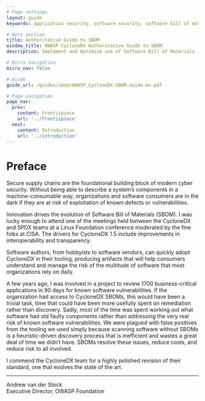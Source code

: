 ```yaml
---
# Page settings
layout: guide
keywords: application security, software security, software bill of material, SBOM, BOM, open source, supply chain, specification, spdx, license, package url, purl, cpe

# Hero section
title: Authoritative Guide to SBOM
window_title: OWASP CycloneDX Authoritative Guide to SBOM
description: Implement and Optimize use of Software Bill of Materials

# Micro navigation
micro_nav: false

# Guide
guide_url: /guides/sbom/OWASP_CycloneDX-SBOM-Guide-en.pdf

# Page navigation
page_nav:
  prev:
    content: Frontispiece
    url: '../frontispiece'
  next:
    content: Introduction
    url: '../introduction'
---
```


# Preface

Secure supply chains are the foundational building block of modern cyber security. Without being able to describe a system’s components in a machine-consumable way, organizations and software consumers are in the dark if they are at risk of exploitation of known defects or vulnerabilities.

Innovation drives the evolution of Software Bill of Materials (SBOM). I was lucky enough to attend one of the meetings held between the CycloneDX and SPDX teams at a Linux Foundation conference moderated by the fine folks at CISA. The drivers for CycloneDX 1.5 include improvements in interoperability and transparency.

Software authors, from hobbyists to software vendors, can quickly adopt CycloneDX in their tooling, producing artifacts that will help consumers understand and manage the risk of the multitude of software that most organizations rely on daily.

A few years ago, I was involved in a project to review 1700 business-critical applications in 90 days for known software vulnerabilities. If the organization had access to CycloneDX SBOMs, this would have been a trivial task, time that could have been more usefully spent on remediation rather than discovery. Sadly, most of the time was spent working out what software had old faulty components rather than addressing the very real risk of known software vulnerabilities. We were plagued with false positives from the tooling we used simply because scanning software without SBOMs is a heuristic-driven discovery process that is inefficient and wastes a great deal of time we didn’t have. SBOMs resolve these issues, reduce costs, and reduce risk to all involved.

I commend the CycloneDX team for a highly polished revision of their standard, one that evolves the state of the art.

---

Andrew van der Stock  
Executive Director, OWASP Foundation

<div style="page-break-after: always; visibility: hidden">
\newpage
</div>
